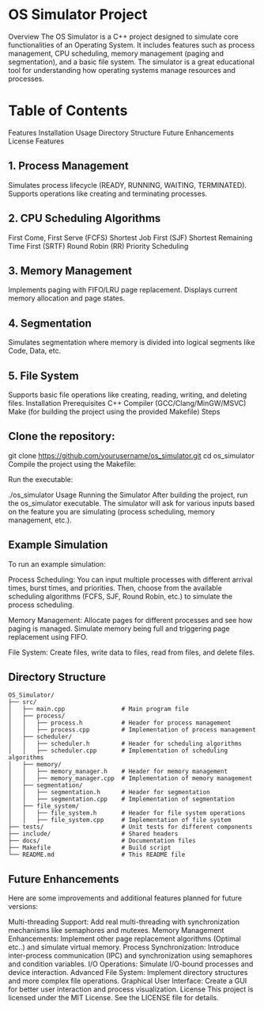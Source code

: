 # OS Simulator Project
Overview
The OS Simulator is a C++ project designed to simulate core functionalities of an Operating System. It includes features such as process management, CPU scheduling, memory management (paging and segmentation), and a basic file system. The simulator is a great educational tool for understanding how operating systems manage resources and processes.

# Table of Contents
Features
Installation
Usage
Directory Structure
Future Enhancements
License
Features
## 1. Process Management
Simulates process lifecycle (READY, RUNNING, WAITING, TERMINATED).
Supports operations like creating and terminating processes.
## 2. CPU Scheduling Algorithms
First Come, First Serve (FCFS)
Shortest Job First (SJF)
Shortest Remaining Time First (SRTF)
Round Robin (RR)
Priority Scheduling
## 3. Memory Management
Implements paging with FIFO/LRU page replacement.
Displays current memory allocation and page states.
## 4. Segmentation
Simulates segmentation where memory is divided into logical segments like Code, Data, etc.
## 5. File System
Supports basic file operations like creating, reading, writing, and deleting files.
Installation
Prerequisites
C++ Compiler (GCC/Clang/MinGW/MSVC)
Make (for building the project using the provided Makefile)
Steps
## Clone the repository:

git clone https://github.com/yourusername/os_simulator.git
cd os_simulator
Compile the project using the Makefile:

Run the executable:

./os_simulator
Usage
Running the Simulator
After building the project, run the os_simulator executable. The simulator will ask for various inputs based on the feature you are simulating (process scheduling, memory management, etc.).

## Example Simulation
To run an example simulation:

Process Scheduling: You can input multiple processes with different arrival times, burst times, and priorities. Then, choose from the available scheduling algorithms (FCFS, SJF, Round Robin, etc.) to simulate the process scheduling.

Memory Management: Allocate pages for different processes and see how paging is managed. Simulate memory being full and triggering page replacement using FIFO.

File System: Create files, write data to files, read from files, and delete files.

## Directory Structure
```
OS_Simulator/
├── src/
│   ├── main.cpp                # Main program file
│   ├── process/
│   │   ├── process.h           # Header for process management
│   │   ├── process.cpp         # Implementation of process management
│   ├── scheduler/
│   │   ├── scheduler.h         # Header for scheduling algorithms
│   │   ├── scheduler.cpp       # Implementation of scheduling algorithms
│   ├── memory/
│   │   ├── memory_manager.h    # Header for memory management
│   │   ├── memory_manager.cpp  # Implementation of memory management
│   ├── segmentation/
│   │   ├── segmentation.h      # Header for segmentation
│   │   ├── segmentation.cpp    # Implementation of segmentation
│   ├── file_system/
│   │   ├── file_system.h       # Header for file system operations
│   │   ├── file_system.cpp     # Implementation of file system
├── tests/                      # Unit tests for different components
├── include/                    # Shared headers
├── docs/                       # Documentation files
├── Makefile                    # Build script
└── README.md                   # This README file
```

## Future Enhancements
Here are some improvements and additional features planned for future versions:

Multi-threading Support: Add real multi-threading with synchronization mechanisms like semaphores and mutexes.
Memory Management Enhancements: Implement other page replacement algorithms (Optimal etc..) and simulate virtual memory.
Process Synchronization: Introduce inter-process communication (IPC) and synchronization using semaphores and condition variables.
I/O Operations: Simulate I/O-bound processes and device interaction.
Advanced File System: Implement directory structures and more complex file operations.
Graphical User Interface: Create a GUI for better user interaction and process visualization.
License
This project is licensed under the MIT License. See the LICENSE file for details.
